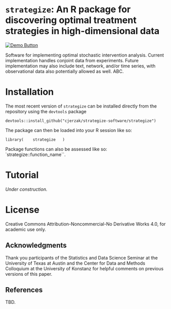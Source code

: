 # `strategize`: An R package for discovering optimal treatment strategies in high-dimensional data

[<img src="https://img.shields.io/badge/Demo-View%20Demo-blue" alt="Demo Button">](https://connorjerzak.com/wp-content/uploads/2025/01/MainVignette.html)


Software for implementing optimal stochastic intervention analysis. Current implementation handles conjoint data from experiments. Future implementation may also include text, network, and/or time series, with observational data also potentially allowed as well. ABC.

# Installation

The most recent version of `strategize` can be installed directly from the repository using the `devtools` package
```
devtools::install_github("cjerzak/strategize-software/strategize")
```

The package can then be loaded into your R session like so: 
```
library(    strategize   )
```
Package functions can also be assessed like so: `strategize::function_name``. 

# Tutorial 

*Under construction.* 

# License

Creative Commons Attribution-Noncommercial-No Derivative Works 4.0, for academic use only.

## Acknowledgments

Thank you participants of the Statistics and Data Science Seminar at the University of Texas at Austin and the Center for Data and Methods Colloquium at the University of Konstanz for helpful comments on previous versions of this paper.

## References 

TBD.

